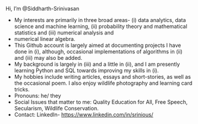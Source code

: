 Hi, I’m @Siddharth-Srinivasan
- My interests are primarily in three broad areas- (i) data analytics, data science and machine learning, (ii) probability theory and mathematical statistics and (iii) numerical analysis and
- numerical linear algebra.
- This Github account is largely aimed at documenting projects I have done in (i), although, occasional implementations of algorithms in (ii) and (iii) may also be added.
- My background is largely in (iii) and a little in (ii), and I am presently learning Python and SQL towards improving my skills in (i).  
- My hobbies include writing articles, essays and short-stories, as well as the occasional poem. I also enjoy wildlife photography and learning card tricks. 
- Pronouns: he/ they
- Social Issues that matter to me: Quality Education for All, Free Speech, Secularism, Wildlife Conservation. 
- Contact: LinkedIn- https://www.linkedin.com/in/srinious/
<!---
Siddharth-Srinivasan/Siddharth-Srinivasan is a ✨ special ✨ repository because its `README.md` (this file) appears on your GitHub profile.
You can click the Preview link to take a look at your changes.
--->
